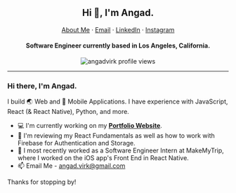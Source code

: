 <p align="center">
  <h2 align="center">Hi 👋, I'm Angad.</h2>
</p>
<p align="center">
    <a href="https://angadvirk.github.io">About Me</a>
    ·
    <a href="mailto:angad.virk@gmail.com">Email</a>
    ·
    <a href="https://linkedin.com/in/angadvirk">LinkedIn</a>
    ·
    <a href="https://instagram.com/angadsvirk">Instagram</a>
</p>
<p align="center">
  <h4 align="center">Software Engineer currently based in Los Angeles, California.</h4>
</p>

<p align="center"> 
  <img align="center" src="https://komarev.com/ghpvc/?username=angadvirk&color=blue&style=flat&label=Profile+Views" alt="angadvirk profile views" />
</p>

<hr/>

### Hi there, I'm Angad.

I build 🌏 Web and 📱 Mobile Applications. I have experience with JavaScript, React (& React Native), Python, and more.

- 💻 I'm currently working on my **[Portfolio Website](https://angadvirk.github.io/)**.
- 🌱 I'm reviewing my React Fundamentals as well as how to work with Firebase for Authentication and Storage.
- 💼 I most recently worked as a Software Engineer Intern at MakeMyTrip, where I worked on the iOS app's Front End in React Native. 
- 📫 Email Me - angad.virk@gmail.com

Thanks for stopping by!

<!--
**angadvirk/angadvirk** is a ✨ _special_ ✨ repository because its `README.md` (this file) appears on your GitHub profile.

Here are some ideas to get you started:

- 🔭 I’m currently working on ...
- 🌱 I’m currently learning ...
- 👯 I’m looking to collaborate on ...
- 🤔 I’m looking for help with ...
- 💬 Ask me about ...
- 📫 How to reach me: ...
- 😄 Pronouns: ...
- ⚡ Fun fact: ...
-->
